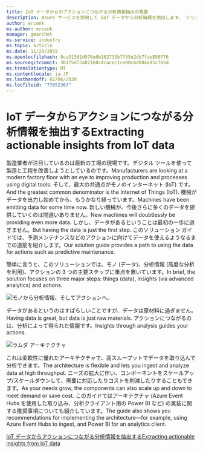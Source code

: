 ```yaml
---
title: IoT データからのアクションにつながる分析情報抽出の概要
description: Azure サービスを使用して IoT データから分析情報を抽出します。 ソリューション ガイドの概要。
author: ercenk
ms.author: ercenk
manager: gmarchet
ms.service: industry
ms.topic: article
ms.date: 11/28/2019
ms.openlocfilehash: 8ca31501d976e0b162735b7f55e2db7fae850776
ms.sourcegitcommit: 3b175d73a82160c4cacec1ce00c6d804a93c765d
ms.translationtype: MT
ms.contentlocale: ja-JP
ms.lasthandoff: 02/06/2020
ms.locfileid: "77052367"
---
```

# <a name="extracting-actionable-insights-from-iot-data"></a><span data-ttu-id="3c97e-104">IoT データからアクションにつながる分析情報を抽出する</span><span class="sxs-lookup"><span data-stu-id="3c97e-104">Extracting actionable insights from IoT data</span></span>

<span data-ttu-id="3c97e-105">製造業者が注目しているのは最新の工場の現場です。デジタル ツールを使って製造と工程を改善しようとしているのです。</span><span class="sxs-lookup"><span data-stu-id="3c97e-105">Manufacturers are looking at a modern factory floor with an eye to improving production and processes using digital tools.</span></span> <span data-ttu-id="3c97e-106">そして、最大の共通点がモノのインターネット (IoT) です。</span><span class="sxs-lookup"><span data-stu-id="3c97e-106">And the greatest common denominator is the Internet of Things (IoT).</span></span> <span data-ttu-id="3c97e-107">機械がデータを出力し始めてから、もうかなり経っています。</span><span class="sxs-lookup"><span data-stu-id="3c97e-107">Machines have been emitting data for some time now.</span></span> <span data-ttu-id="3c97e-108">新しい機械が、今後さらに多くのデータを提供していくのは間違いありません。</span><span class="sxs-lookup"><span data-stu-id="3c97e-108">New machines will doubtlessly be providing even more data.</span></span>
<span data-ttu-id="3c97e-109">しかし、データがあるということは最初の一歩に過ぎません。</span><span class="sxs-lookup"><span data-stu-id="3c97e-109">But having the data is just the first step.</span></span> <span data-ttu-id="3c97e-110">このソリューション ガイドでは、予測メンテナンスなどのアクションに向けてデータを使えるようなるまでの道筋を紹介します。</span><span class="sxs-lookup"><span data-stu-id="3c97e-110">Our solution guide provides a path to using the data for actions such as predictive maintenance.</span></span>

<span data-ttu-id="3c97e-111">簡単に言うと、このソリューションでは、モノ (データ)、分析情報 (高度な分析を利用)、アクションの 3 つの主要ステップに重点を置いています。</span><span class="sxs-lookup"><span data-stu-id="3c97e-111">In brief, the solution focuses on three major steps: things (data), insights (via advanced analytics) and actions.</span></span>

![モノから分析情報、そしてアクションへ。](assets/extracting-insights-from-iot/things-insights-actions.png)

<span data-ttu-id="3c97e-113">データがあるというのはすばらしいことですが、データは原材料に過ぎません。</span><span class="sxs-lookup"><span data-stu-id="3c97e-113">Having data is great, but data is just raw materials.</span></span> <span data-ttu-id="3c97e-114">アクションにつながるのは、分析によって得られた情報です。</span><span class="sxs-lookup"><span data-stu-id="3c97e-114">Insights through analysis guides your actions.</span></span>

![ラムダ アーキテクチャ](assets/extracting-insights-from-iot/lambda-architecture.png)

<span data-ttu-id="3c97e-116">これは柔軟性に優れたアーキテクチャで、高スループットでデータを取り込んで分析できます。</span><span class="sxs-lookup"><span data-stu-id="3c97e-116">The architecture is flexible and lets you ingest and analyze data at high throughput.</span></span> <span data-ttu-id="3c97e-117">ニーズの拡大に伴い、コンポーネントをスケールアップ/スケールダウンして、需要に対応したりコストを削減したりすることもできます。</span><span class="sxs-lookup"><span data-stu-id="3c97e-117">As your needs grow, the components can also scale up and down to meet demand or save cost.</span></span> <span data-ttu-id="3c97e-118">このガイドではアーキテクチャ (Azure Event Hubs を使用した取り込み、分析クライアント用の Power BI など) の実装に関する推奨事項についても紹介しています。</span><span class="sxs-lookup"><span data-stu-id="3c97e-118">The guide also shows you recommendations for implementing the architecture—for example, using Azure Event Hubs to ingest, and Power BI for an analytics client.</span></span>

[<span data-ttu-id="3c97e-119">IoT データからアクションにつながる分析情報を抽出する</span><span class="sxs-lookup"><span data-stu-id="3c97e-119">Extracting actionable insights from IoT data</span></span>](./extracting-insights-from-iot-data.md)
